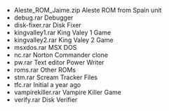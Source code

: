 
- Aleste_ROM_Jaime.zip	Aleste ROM from Spain unit
- debug.rar	Debugger
- disk-fixer.rar	Disk Fixer
- kingvalley1.rar King Valey 1 Game 
- kingvalley2.rar	King Valey 2 Game
- msxdos.rar	MSX DOS
- nc.rar	Norton Commander clone
- pw.rar	Text editor Power Writer
- roms.rar	Other ROMs
- stm.rar	Scream Tracker Files
- tfc.rar	Initial	a year ago
- vampirekiller.rar	Vampire Killer Game
- verify.rar	Disk Verifier
